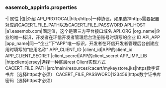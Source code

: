### easemob_appinfo.properties
-|
属性 |值|介绍
API_PROTOCAL|http/https|一种协议，如果选择https需要配置对应的CACERT_FILE_PATH以及CACERT_FILE_PASSWORD
API_HOST |a1.easemob.com|固定值，这个是第三方平台接口域名
API_ORG |org_name|企业的唯一标识，开发者在环信开发者管理后台注册账号时填写的企业 ID
API_APP |app_name|同一“企业”下“APP”唯一标识，开发者在环信开发者管理后台创建应用时填写的“应用名称”
APP_CLIENT_ID |client_id|APP的client_id
APP_CLIENT_SECRET |client_secret|APP的client_secret
APP_IMP_LIB |httpclient/jersey|选择一种底层rest Client实现方式
CACERT_FILE_PATH|src/main/resources/cacert/mykeystore.jks|https数字证书库（选择https才必须）
CACERT_FILE_PASSWORD|123456|https数字证书库密码（选择https才必须）